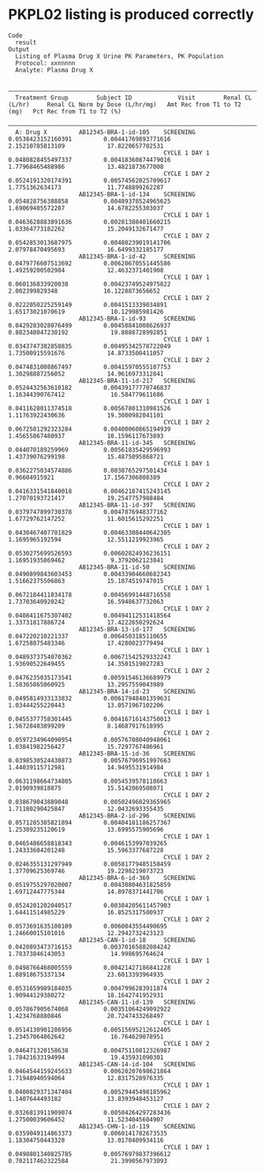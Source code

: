 # PKPL02 listing is produced correctly

    Code
      result
    Output
      Listing of Plasma Drug X Urine PK Parameters, PK Population
      Protocol: xxnnnnn
      Analyte: Plasma Drug X
      
      ———————————————————————————————————————————————————————————————————————————————————————————————————————————————————————————————————————————————————————————————————————
      Treatment Group        Subject ID             Visit        Renal CL (L/hr)     Renal CL Norm by Dose (L/hr/mg)   Amt Rec from T1 to T2 (mg)   Pct Rec from T1 to T2 (%)
      ———————————————————————————————————————————————————————————————————————————————————————————————————————————————————————————————————————————————————————————————————————
      A: Drug X         AB12345-BRA-1-id-105    SCREENING       0.0538423152160391         0.00441769893771616              2.15210785813109            17.8220657702531     
                                                CYCLE 1 DAY 1   0.0480828455497337         0.00418360874479016              1.77968465488986            13.4821873677008     
                                                CYCLE 1 DAY 2   0.0524191320174391         0.00574562025709617              1.7751362634173             11.7748899262287     
                        AB12345-BRA-1-id-134    SCREENING       0.054828756388858          0.00489378524965625              1.69069405572207            14.6782255303037     
                                                CYCLE 1 DAY 1   0.0463628883891636         0.00281388401660215              1.03364773182262            15.2049132671477     
                                                CYCLE 1 DAY 2   0.0542853013687975         0.00480239019141706              2.07978470495693            16.6499332185177     
                        AB12345-BRA-1-id-42     SCREENING       0.0479776607513692         0.00620670551445586              1.49259200502984            12.4632371401908     
                                                CYCLE 1 DAY 1   0.060136833920038          0.00423749524975822               2.002399829348             16.1228873656652     
                                                CYCLE 1 DAY 2   0.0222050225259149         0.0041513339034891               1.65173021070619             10.129985981426     
                        AB12345-BRA-1-id-93     SCREENING       0.0429283028076499         0.00450841008626937             0.882348047230192            19.8088728992851     
                                                CYCLE 1 DAY 1   0.0343747382858835         0.00495342578722049              1.73500915591676            14.8733500411057     
                                                CYCLE 1 DAY 2   0.0474831008867497         0.00415970555107753              1.30298887256052            14.9616973312841     
                        AB12345-BRA-11-id-217   SCREENING       0.0524432563610182         0.00439177770746837              1.16344390767412             16.584779611686     
                                                CYCLE 1 DAY 1   0.0411628011374518         0.00567801310981526              1.11763922430636            19.3000982041101     
                                                CYCLE 1 DAY 2   0.0672581292323284         0.00400060865194939              1.45655867480937            10.1596117673893     
                        AB12345-BRA-11-id-345   SCREENING       0.044070189259969          0.00561835429596993              1.43739076299198            15.4875095868721     
                                                CYCLE 1 DAY 1   0.0362275034574886         0.0038765297501434                0.96604915921              17.1567306808389     
                                                CYCLE 1 DAY 2   0.0416331541840018         0.00462187415243145              1.27070193721417            19.2547757988484     
                        AB12345-BRA-11-id-397   SCREENING       0.0379747899730378         0.0047876948377162               1.67729762147252            11.6015615292251     
                                                CYCLE 1 DAY 1   0.0430467407701829         0.00463308440642305              1.1695965192594             12.5511219923965     
                                                CYCLE 1 DAY 2   0.0530275699526593         0.00602824936236151              1.16951935869462             9.3792062123841     
                        AB12345-BRA-11-id-50    SCREENING       0.0490899843603453         0.00433904660682343              1.51662375506863            15.1874519747015     
                                                CYCLE 1 DAY 1   0.0672184411834178         0.00456991448716558              1.73703640920242            16.5948637732063     
                                                CYCLE 1 DAY 2   0.0408411675307402         0.00494112531418564              1.33731817886724            17.4222650292624     
                        AB12345-BRA-13-id-177   SCREENING       0.047220210221337          0.0064503185110655               1.67258875483346            17.4280023779494     
                                                CYCLE 1 DAY 1   0.0489373754070362         0.00671542529332243              1.93690522649455            14.3501519027283     
                                                CYCLE 1 DAY 2   0.0476235035173541         0.00591546136689979              1.58365865060925            13.2957559043989     
                        AB12345-BRA-14-id-23    SCREENING       0.0495814933133832         0.00617948401359631              1.03444255220443            13.0571967102206     
                                                CYCLE 1 DAY 1   0.0455377758301445         0.00416716143750013              1.56728483899209            8.14687917618995     
                                                CYCLE 1 DAY 2   0.0597234964090954         0.00576708040948061              1.03841982256427            15.7297767486961     
                        AB12345-BRA-15-id-36    SCREENING       0.0398530524430873         0.00576796951997663              1.44039115712981            14.9495531914984     
                                                CYCLE 1 DAY 1   0.0631198664734805         0.0054539578118663               2.0190939818875             15.5142069508071     
                                                CYCLE 1 DAY 2   0.038679043889048          0.00502496029365965              1.71180290425847            12.0432693355435     
                        AB12345-BRA-2-id-296    SCREENING       0.0571285385821894         0.00404181186257367              1.25389235120619            13.6995575905696     
                                                CYCLE 1 DAY 1   0.0465486658818343         0.0046153997039265               1.24333604201248            15.5963377687228     
                                                CYCLE 1 DAY 2   0.0246355131297949         0.00581779485158459              1.37709625369746            19.2298219073723     
                        AB12345-BRA-6-id-369    SCREENING       0.0519755297020007         0.00430804631825859              1.69712447775344            14.8978371441706     
                                                CYCLE 1 DAY 1   0.0524201202040517         0.00384205611457903              1.64411514985229            16.8525317500937     
                                                CYCLE 1 DAY 2   0.0573691635100109         0.0060043554490695               1.24660015101016            12.2942732423123     
                        AB12345-CAN-1-id-18     SCREENING       0.0420893473716153         0.00370165882084242              1.78373846143053             14.998695764624     
                                                CYCLE 1 DAY 1   0.0498766468005559         0.00421427186841228              1.88918675337134            23.6013393964935     
                                                CYCLE 1 DAY 2   0.0531659989184035         0.0047996283911874               1.90944129380272            18.1642741952931     
                        AB12345-CAN-11-id-139   SCREENING       0.057867905674068          0.00351064249092922              1.4234768880846             20.7247433268497     
                                                CYCLE 1 DAY 1   0.0514130901286956         0.00515695212612405              1.23457064862642             16.764629078951     
                                                CYCLE 1 DAY 2   0.046471320158638          0.00475110812326987              1.78421633194994             19.435931090301     
                        AB12345-CAN-14-id-104   SCREENING       0.0464544159245633         0.00620207698621864              1.71948940594064            12.8317528976335     
                                                CYCLE 1 DAY 1   0.0400829371347404         0.00529445498185962              1.1407644493182             13.8393948453127     
                                                CYCLE 1 DAY 2   0.0326813911909074         0.00504264297283436              1.27500039606452            11.5234045604907     
                        AB12345-CHN-1-id-119    SCREENING       0.0359049114863373         0.0060141782673535               1.18304750443328            13.0170409934116     
                                                CYCLE 1 DAY 1   0.0498801340825785         0.00576979837396612             0.702117462322584            21.3990567973093     


